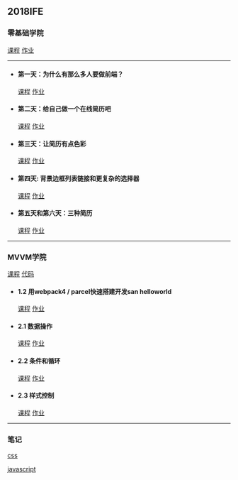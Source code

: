 ## 2018IFE

### 零基础学院

<a href="http://ife.baidu.com/college/detail/id/5" target="_blank">课程</a> <a href="https://github.com/AnsonZnl/2018IFE" target="_blank">作业</a>

--------------------------
* #### 第一天：为什么有那么多人要做前端？
    <a href="http://ife.baidu.com/course/detail/id/28" target="_blank">课程</a> <a href="https://zhangningle.gitee.io/ife/basis/001.html" target="_blank">作业</a>

* #### 第二天：给自己做一个在线简历吧
    <a href="http://ife.baidu.com/course/detail/id/36" target="_blank">课程</a> <a href="https://zhangningle.gitee.io/ife/basis/002.html" target="_blank">作业</a>

* #### 第三天：让简历有点色彩
    <a href="http://ife.baidu.com/course/detail/id/37" target="_blank">课程</a> <a href="https://zhangningle.gitee.io/ife/basis/003-让简历有点颜色.html" target="_blank">作业</a>

* #### 第四天: 背景边框列表链接和更复杂的选择器
    <a href="http://ife.baidu.com/course/detail/id/38" target="_blank">课程</a> <a href="https://zhangningle.gitee.io/ife/basis/004-背景边框列表链接和更复杂的选择器.html" target="_blank">作业</a>

* #### 第五天和第六天：三种简历
    <a href="http://ife.baidu.com/course/detail/id/40" target="_blank">课程</a> <a href="https://zhangningle.gitee.io/ife/basis/005-三种简历.html" target="_blank">作业</a>
--------------------------

### MVVM学院

<a href="http://ife.baidu.com/college/detail/id/6" target="_blank">课程</a> [代码](https://github.com/xclazy/2018IFE/tree/master/mvvm)

* #### 1.2 用webpack4 / parcel快速搭建开发san helloworld

  <a href="http://ife.baidu.com/course/detail/id/2" target="_blank">课程</a> <a href="https://xclazy.github.io/2018IFE/mvvm/1/dist/" target="_blank">作业</a>

* #### 2.1 数据操作

  <a href="http://ife.baidu.com/course/detail/id/4" target="_blank">课程</a> <a href="https://xclazy.github.io/2018IFE/mvvm/2/dist/#/2_1" target="_blank">作业</a>

* #### 2.2 条件和循环

  <a href="http://ife.baidu.com/course/detail/id/5" target="_blank">课程</a> <a href="https://xclazy.github.io/2018IFE/mvvm/2/dist/#/2_2" target="_blank">作业</a>

* #### 2.3 样式控制

  <a href="http://ife.baidu.com/course/detail/id/8" target="_blank">课程</a> <a href="https://xclazy.github.io/2018IFE/mvvm/2/dist/#/2_3" target="_blank">作业</a>

--------------------------

### 笔记

<a href="https://github.com/xclazy/2018IFE/blob/master/note/css.md" target="_blank">css</a>

<a href="https://github.com/xclazy/2018IFE/blob/master/note/js.md" target="_blank">javascript</a>
